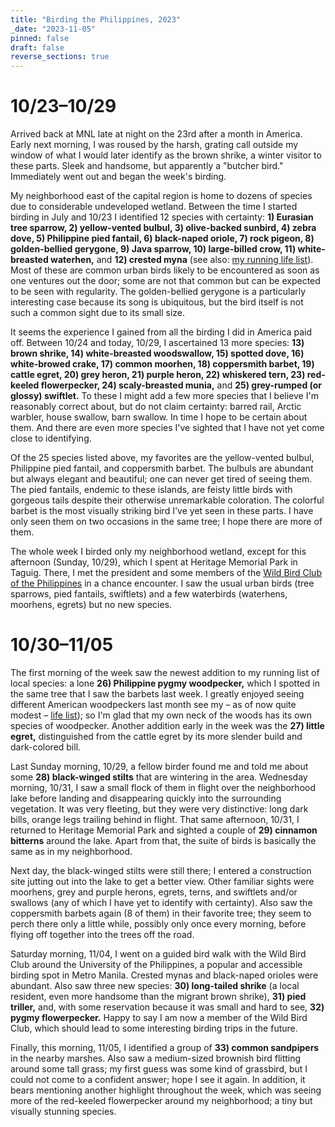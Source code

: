 ```yaml
---
title: "Birding the Philippines, 2023"
_date: "2023-11-05"
pinned: false
draft: false
reverse_sections: true
---
```


# 10/23–10/29

Arrived back at MNL late at night on the 23rd after a month in America. Early next morning, I was roused by the harsh, grating call outside my window of what I would later identify as the brown shrike, a winter visitor to these parts. Sleek and handsome, but apparently a "butcher bird." Immediately went out and began the week's birding.

My neighborhood east of the capital region is home to dozens of species due to considerable undeveloped wetland. Between the time I started birding in July and 10/23 I identified 12 species with certainty: **1) Eurasian tree sparrow, 2) yellow-vented bulbul, 3) olive-backed sunbird, 4) zebra dove, 5) Philippine pied fantail, 6) black-naped oriole, 7) rock pigeon, 8) golden-bellied gerygone, 9) Java sparrow, 10) large-billed crow, 11) white-breasted waterhen,** and **12) crested myna** (see also: [my running life list](/birding-life-list)). Most of these are common urban birds likely to be encountered as soon as one ventures out the door; some are not that common but can be expected to be seen with regularity. The golden-bellied gerygone is a particularly interesting case because its song is ubiquitous, but the bird itself is not such a common sight due to its small size.

It seems the experience I gained from all the birding I did in America paid off. Between 10/24 and today, 10/29, I ascertained 13 more species: **13) brown shrike, 14) white-breasted woodswallow, 15) spotted dove, 16) white-browed crake, 17) common moorhen, 18) coppersmith barbet, 19) cattle egret, 20) grey heron, 21) purple heron, 22) whiskered tern, 23) red-keeled flowerpecker, 24) scaly-breasted munia,** and **25) grey-rumped (or glossy) swiftlet.** To these I might add a few more species that I believe I'm reasonably correct about, but do not claim certainty: barred rail, Arctic warbler, house swallow, barn swallow. In time I hope to be certain about them. And there are even more species I've sighted that I have not yet come close to identifying.

Of the 25 species listed above, my favorites are the yellow-vented bulbul, Philippine pied fantail, and coppersmith barbet. The bulbuls are abundant but always elegant and beautiful; one can never get tired of seeing them. The pied fantails, endemic to these islands, are feisty little birds with gorgeous tails despite their otherwise unremarkable coloration. The colorful barbet is the most visually striking bird I've yet seen in these parts. I have only seen them on two occasions in the same tree; I hope there are more of them.

The whole week I birded only my neighborhood wetland, except for this afternoon (Sunday, 10/29), which I spent at Heritage Memorial Park in Taguig. There, I met the president and some members of the [Wild Bird Club of the Philippines](https://birdwatch.ph) in a chance encounter. I saw the usual urban birds (tree sparrows, pied fantails, swiftlets) and a few waterbirds (waterhens, moorhens, egrets) but no new species.

# 10/30–11/05

The first morning of the week saw the newest addition to my running list of local species: a lone **26) Philippine pygmy woodpecker,** which I spotted in the same tree that I saw the barbets last week. I greatly enjoyed seeing different American woodpeckers last month see my – as of now quite modest – [life list](/birding-life-list)); so I'm glad that my own neck of the woods has its own species of woodpecker. Another addition early in the week was the **27) little egret,** distinguished from the cattle egret by its more slender build and dark-colored bill. 

Last Sunday morning, 10/29, a fellow birder found me and told me about some **28) black-winged stilts** that are wintering in the area. Wednesday morning, 10/31, I saw a small flock of them in flight over the neighborhood lake before landing and disappearing quickly into the surrounding vegetation. It was very fleeting, but they were very distinctive: long dark bills, orange legs trailing behind in flight. That same afternoon, 10/31, I returned to Heritage Memorial Park and sighted a couple of **29) cinnamon bitterns** around the lake. Apart from that, the suite of birds is basically the same as in my neighborhood. 

Next day, the black-winged stilts were still there; I entered a construction site jutting out into the lake to get a better view. Other familiar sights were moorhens, grey and purple herons, egrets, terns, and swiftlets and/or swallows (any of which I have yet to identify with certainty). Also saw the coppersmith barbets again (8 of them) in their favorite tree; they seem to perch there only a little while, possibly only once every morning, before flying off together into the trees off the road.

Saturday morning, 11/04, I went on a guided bird walk with the Wild Bird Club around the University of the Philippines, a popular and accessible birding spot in Metro Manila. Crested mynas and black-naped orioles were abundant. Also saw three new species: **30) long-tailed shrike** (a local resident, even more handsome than the migrant brown shrike), **31) pied triller,** and, with some reservation because it was small and hard to see, **32) pygmy flowerpecker.** Happy to say I am now a member of the Wild Bird Club, which should lead to some interesting birding trips in the future.

Finally, this morning, 11/05, I identified a group of **33) common sandpipers** in the nearby marshes. Also saw a medium-sized brownish bird flitting around some tall grass; my first guess was some kind of grassbird, but I could not come to a confident answer; hope I see it again. In addition, it bears mentioning another highlight throughout the week, which was seeing more of the red-keeled flowerpecker around my neighborhood; a tiny but visually stunning species.
